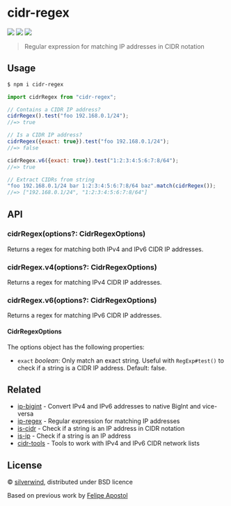 # cidr-regex
[![](https://img.shields.io/npm/v/cidr-regex.svg?style=flat)](https://www.npmjs.org/package/cidr-regex) [![](https://img.shields.io/npm/dm/cidr-regex.svg)](https://www.npmjs.org/package/cidr-regex) [![](https://packagephobia.com/badge?p=cidr-regex)](https://packagephobia.com/result?p=cidr-regex)

> Regular expression for matching IP addresses in CIDR notation

## Usage

```sh
$ npm i cidr-regex
```

```js
import cidrRegex from "cidr-regex";

// Contains a CIDR IP address?
cidrRegex().test("foo 192.168.0.1/24");
//=> true

// Is a CIDR IP address?
cidrRegex({exact: true}).test("foo 192.168.0.1/24");
//=> false

cidrRegex.v6({exact: true}).test("1:2:3:4:5:6:7:8/64");
//=> true

// Extract CIDRs from string
"foo 192.168.0.1/24 bar 1:2:3:4:5:6:7:8/64 baz".match(cidrRegex());
//=> ["192.168.0.1/24", "1:2:3:4:5:6:7:8/64"]
```

## API
### cidrRegex(options?: CidrRegexOptions)

Returns a regex for matching both IPv4 and IPv6 CIDR IP addresses.

### cidrRegex.v4(options?: CidrRegexOptions)

Returns a regex for matching IPv4 CIDR IP addresses.

### cidrRegex.v6(options?: CidrRegexOptions)

Returns a regex for matching IPv6 CIDR IP addresses.

#### CidrRegexOptions

The options object has the following properties:

- `exact` *boolean*: Only match an exact string. Useful with `RegExp#test()` to check if a string is a CIDR IP address. Default: false.

## Related

- [ip-bigint](https://github.com/silverwind/ip-bigint) - Convert IPv4 and IPv6 addresses to native BigInt and vice-versa
- [ip-regex](https://github.com/sindresorhus/ip-regex) - Regular expression for matching IP addresses
- [is-cidr](https://github.com/silverwind/is-cidr) - Check if a string is an IP address in CIDR notation
- [is-ip](https://github.com/sindresorhus/is-ip) - Check if a string is an IP address
- [cidr-tools](https://github.com/silverwind/cidr-tools) - Tools to work with IPv4 and IPv6 CIDR network lists

## License

© [silverwind](https://github.com/silverwind), distributed under BSD licence

Based on previous work by [Felipe Apostol](https://github.com/flipjs)
